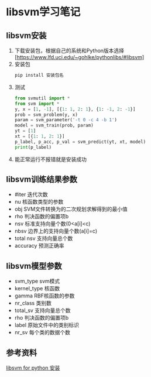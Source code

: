 # libsvm学习笔记

## libsvm安装

1. 下载安装包，根据自己的系统和Python版本选择[https://www.lfd.uci.edu/~gohlke/pythonlibs/#libsvm]
2. 安装包
    ```cmd
    pip install 安装包名
    ```
3. 测试
    ```python
    from svmutil import *
    from svm import *
    y, x = [1, -1], [{1: 1, 2: 1}, {1: -1, 2: -1}]
    prob = svm_problem(y, x)
    param = svm_parameter('-t 0 -c 4 -b 1')
    model = svm_train(prob, param)
    yt = [1]
    xt = [{1: 1, 2: 1}]
    p_label, p_acc, p_val = svm_predict(yt, xt, model)
    print(p_label)
    ```
4. 能正常运行不报错就是安装成功


## libsvm训练结果参数

- #iter 迭代次数
- nu 核函数类型的参数
- obj SVM文件转换为的二次规划求解得到的最小值
- rho 判决函数的偏置项b
- nsv 标准支持向量个数(0<a[i]<c)
- nbsv 边界上的支持向量个数(a[i]=c)
- total nsv 支持向量总个数
- accuracy 预测正确率

## libsvm模型参数

- svm_type svm模式
- kernel_type 核函数
- gamma RBF核函数的参数
- nr_class 类别数
- total_sv 支持向量总个数
- rho 判决函数的偏置项b
- label 原始文件中的类别标识
- nr_sv 每个类的数据个数

## 参考资料

[libsvm for python 安装](https://blog.csdn.net/he99774/article/details/80388612)
